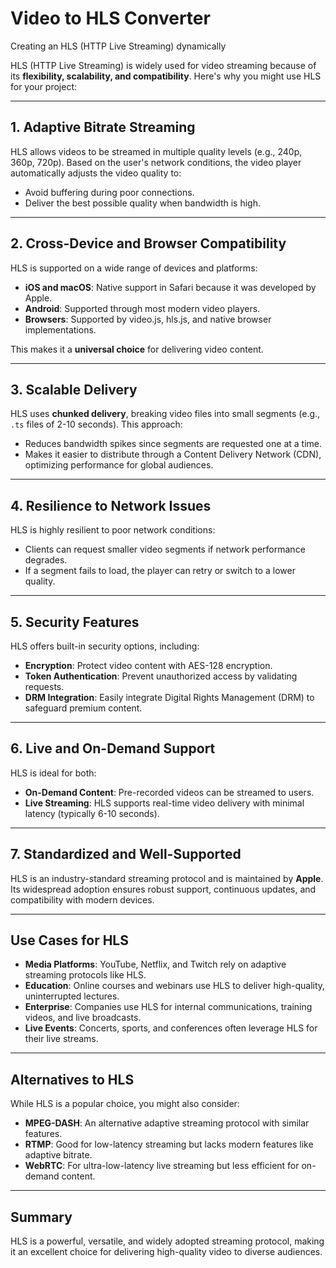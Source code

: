 # Video to HLS Converter

Creating an HLS (HTTP Live Streaming) dynamically

HLS (HTTP Live Streaming) is widely used for video streaming because of its **flexibility, scalability, and compatibility**. Here's why you might use HLS for your project:

---

## 1. Adaptive Bitrate Streaming
HLS allows videos to be streamed in multiple quality levels (e.g., 240p, 360p, 720p). Based on the user's network conditions, the video player automatically adjusts the video quality to:
- Avoid buffering during poor connections.
- Deliver the best possible quality when bandwidth is high.

---

## 2. Cross-Device and Browser Compatibility
HLS is supported on a wide range of devices and platforms:
- **iOS and macOS**: Native support in Safari because it was developed by Apple.
- **Android**: Supported through most modern video players.
- **Browsers**: Supported by video.js, hls.js, and native browser implementations.

This makes it a **universal choice** for delivering video content.

---

## 3. Scalable Delivery
HLS uses **chunked delivery**, breaking video files into small segments (e.g., `.ts` files of 2-10 seconds). This approach:
- Reduces bandwidth spikes since segments are requested one at a time.
- Makes it easier to distribute through a Content Delivery Network (CDN), optimizing performance for global audiences.

---

## 4. Resilience to Network Issues
HLS is highly resilient to poor network conditions:
- Clients can request smaller video segments if network performance degrades.
- If a segment fails to load, the player can retry or switch to a lower quality.

---

## 5. Security Features
HLS offers built-in security options, including:
- **Encryption**: Protect video content with AES-128 encryption.
- **Token Authentication**: Prevent unauthorized access by validating requests.
- **DRM Integration**: Easily integrate Digital Rights Management (DRM) to safeguard premium content.

---

## 6. Live and On-Demand Support
HLS is ideal for both:
- **On-Demand Content**: Pre-recorded videos can be streamed to users.
- **Live Streaming**: HLS supports real-time video delivery with minimal latency (typically 6-10 seconds).

---

## 7. Standardized and Well-Supported
HLS is an industry-standard streaming protocol and is maintained by **Apple**. Its widespread adoption ensures robust support, continuous updates, and compatibility with modern devices.

---

## Use Cases for HLS
- **Media Platforms**: YouTube, Netflix, and Twitch rely on adaptive streaming protocols like HLS.
- **Education**: Online courses and webinars use HLS to deliver high-quality, uninterrupted lectures.
- **Enterprise**: Companies use HLS for internal communications, training videos, and live broadcasts.
- **Live Events**: Concerts, sports, and conferences often leverage HLS for their live streams.

---

## Alternatives to HLS
While HLS is a popular choice, you might also consider:
- **MPEG-DASH**: An alternative adaptive streaming protocol with similar features.
- **RTMP**: Good for low-latency streaming but lacks modern features like adaptive bitrate.
- **WebRTC**: For ultra-low-latency live streaming but less efficient for on-demand content.

---

## Summary
HLS is a powerful, versatile, and widely adopted streaming protocol, making it an excellent choice for delivering high-quality video to diverse audiences.